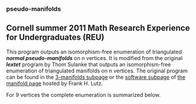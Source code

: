 ### pseudo-manifolds

## Cornell summer 2011 Math Research Experience for Undergraduates (REU)

This program outputs an isomorphism-free enumeration of triangulated ***normal pseudo-manifolds*** on n vertices. It is modified from the original ***lextet*** program by Thom Sulanke that outputs an isomorphism-free enumeration of triangulated manifolds on n vertices. The original program can be found in the [3-manifolds subpage](https://page.math.tu-berlin.de/~lutz/stellar/3-manifolds.html) or the [software subpage](https://page.math.tu-berlin.de/~lutz/stellar/software.html) of [the manifold page](https://page.math.tu-berlin.de/~lutz/stellar/3-manifolds.html) hosted by Frank H. Lutz.


For 9 vertices the complete enumeration is summarized below.

